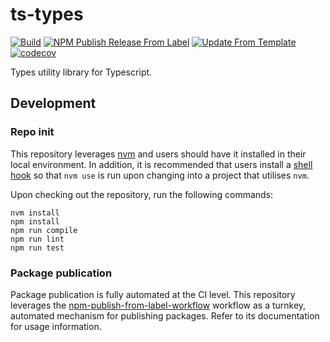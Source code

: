 # ts-types
[![Build](https://github.com/infrastructure-blocks/ts-types/actions/workflows/build.yml/badge.svg)](https://github.com/infrastructure-blocks/ts-types/actions/workflows/build.yml)
[![NPM Publish Release From Label](https://github.com/infrastructure-blocks/ts-types/actions/workflows/npm-publish-release-from-label.yml/badge.svg)](https://github.com/infrastructure-blocks/ts-types/actions/workflows/npm-publish-release-from-label.yml)
[![Update From Template](https://github.com/infrastructure-blocks/ts-types/actions/workflows/update-from-template.yml/badge.svg)](https://github.com/infrastructure-blocks/ts-types/actions/workflows/update-from-template.yml)
[![codecov](https://codecov.io/gh/infrastructure-blocks/ts-types/graph/badge.svg?token=EHQLSLTN3K)](https://codecov.io/gh/infrastructure-blocks/ts-types)

Types utility library for Typescript.

## Development

### Repo init

This repository leverages [nvm](https://github.com/nvm-sh/nvm) and users should have it installed in their local environment.
In addition, it is recommended that users install a [shell hook](https://github.com/nvm-sh/nvm#deeper-shell-integration)
so that `nvm use` is run upon changing into a project that utilises `nvm`.

Upon checking out the repository, run the following commands:
```shell
nvm install
npm install
npm run compile
npm run lint
npm run test
```

### Package publication

Package publication is fully automated at the CI level. This repository leverages the
[npm-publish-from-label-workflow](https://github.com/infrastructure-blocks/npm-publish-from-label-workflow)
workflow as a turnkey, automated mechanism for publishing packages. Refer to its documentation for usage information.
